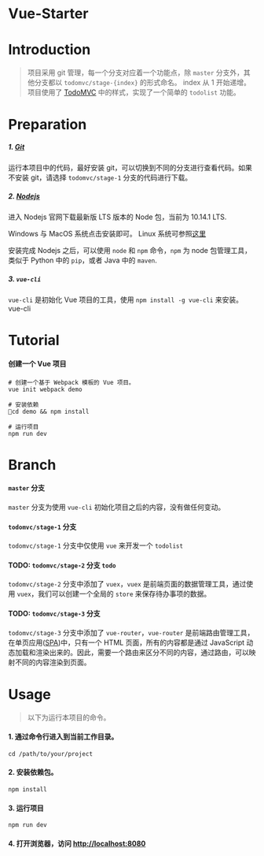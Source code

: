 # Vue-Starter

# Introduction
> 项目采用 git 管理，每一个分支对应着一个功能点，除 `master` 分支外，其他分支都以 `todomvc/stage-{index}` 的形式命名。 index 从 1 开始递增。
> 项目使用了 [TodoMVC](http://todomvc.com/examples/vue/) 中的样式，实现了一个简单的 `todolist` 功能。

# Preparation
##### 1. [Git](https://git-scm.com/)
运行本项目中的代码，最好安装 git，可以切换到不同的分支进行查看代码。如果不安装 git，请选择 `todomvc/stage-1` 分支的代码进行下载。

##### 2. [Nodejs](https://nodejs.org)
进入 Nodejs 官网下载最新版 LTS 版本的 Node 包，当前为 10.14.1 LTS.

Windows 与 MacOS 系统点击安装即可。 Linux 系统可参照[这里](https://nodejs.org/en/download/package-manager/)

安装完成 Nodejs 之后，可以使用 `node` 和 `npm` 命令，`npm` 为 node 包管理工具，类似于 Python 中的 `pip`，或者 Java 中的 `maven`.

##### 3. `vue-cli`
`vue-cli` 是初始化 Vue 项目的工具，使用 `npm install -g vue-cli` 来安装。
vue-cli

# Tutorial
#### 创建一个 Vue 项目
```:sh
# 创建一个基于 Webpack 模板的 Vue 项目。
vue init webpack demo

# 安装依赖
cd demo && npm install

# 运行项目
npm run dev
```

# Branch
#### `master` 分支
`master` 分支为使用 `vue-cli` 初始化项目之后的内容，没有做任何变动。


#### `todomvc/stage-1` 分支
`todomvc/stage-1` 分支中仅使用 `vue` 来开发一个 `todolist`


#### TODO: `todomvc/stage-2` 分支 `todo`
`todomvc/stage-2` 分支中添加了 `vuex`，`vuex` 是前端页面的数据管理工具，通过使用 `vuex`，我们可以创建一个全局的 `store` 来保存待办事项的数据。


#### TODO: `todomvc/stage-3` 分支
`todomvc/stage-3` 分支中添加了 `vue-router`，`vue-router` 是前端路由管理工具，在单页应用([SPA](https://baike.baidu.com/item/SPA/17536313?fr=aladdin))中，只有一个 HTML 页面，所有的内容都是通过 JavaScript 动态加载和渲染出来的。因此，需要一个路由来区分不同的内容，通过路由，可以映射不同的内容渲染到页面。


# Usage
> 以下为运行本项目的命令。
#### 1. 通过命令行进入到当前工作目录。
`cd /path/to/your/project`
#### 2. 安装依赖包。
`npm install`
#### 3. 运行项目
`npm run dev`
#### 4. 打开浏览器，访问 [http://localhost:8080](http://localhost:8080)
